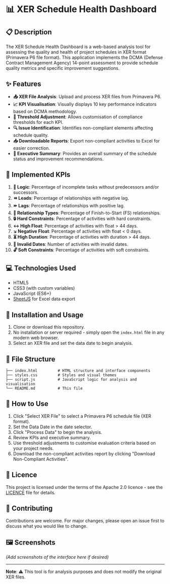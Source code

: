 # 📊 XER Schedule Health Dashboard

## 📋 Description

The XER Schedule Health Dashboard is a web-based analysis tool for assessing the quality and health of project schedules in XER format (Primavera P6 file format). This application implements the DCMA (Defense Contract Management Agency) 14-point assessment to provide schedule quality metrics and specific improvement suggestions.

## ✨ Features

- **📤 XER File Analysis**: Upload and process XER files from Primavera P6.
- **📈 KPI Visualisation**: Visually displays 10 key performance indicators based on DCMA methodology.
- **🔧 Threshold Adjustment**: Allows customisation of compliance thresholds for each KPI.
- **🔍 Issue Identification**: Identifies non-compliant elements affecting schedule quality.
- **📥 Downloadable Reports**: Export non-compliant activities to Excel for easier correction.
- **📑 Executive Summary**: Provides an overall summary of the schedule status and improvement recommendations.

## 🎯 Implemented KPIs

1. **🔄 Logic**: Percentage of incomplete tasks without predecessors and/or successors.
2. **⏪ Leads**: Percentage of relationships with negative lag.
3. **⏩ Lags**: Percentage of relationships with positive lag.
4. **🔗 Relationship Types**: Percentage of Finish-to-Start (FS) relationships.
5. **🔒 Hard Constraints**: Percentage of activities with hard constraints.
6. **↔️ High Float**: Percentage of activities with float > 44 days.
7. **↘️ Negative Float**: Percentage of activities with float < 0 days.
8. **⏳ High Duration**: Percentage of activities with duration > 44 days.
9. **📅 Invalid Dates**: Number of activities with invalid dates.
10. **🔓 Soft Constraints**: Percentage of activities with soft constraints.

## 💻 Technologies Used

- HTML5
- CSS3 (with custom variables)
- JavaScript (ES6+)
- [SheetJS](https://sheetjs.com/) for Excel data export

## 🚀 Installation and Usage

1. Clone or download this repository.
2. No installation or server required - simply open the `index.html` file in any modern web browser.
3. Select an XER file and set the data date to begin analysis.

## 📁 File Structure

```
├── index.html         # HTML structure and interface components
├── styles.css         # Styles and visual themes
├── script.js          # JavaScript logic for analysis and visualisation
└── README.md          # This file
```

## 📝 How to Use

1. Click "Select XER File" to select a Primavera P6 schedule file (XER format).
2. Set the Data Date in the date selector.
3. Click "Process Data" to begin the analysis.
4. Review KPIs and executive summary.
5. Use threshold adjustments to customise evaluation criteria based on your project needs.
6. Download the non-compliant activities report by clicking "Download Non-Compliant Activities".

## 📜 Licence

This project is licensed under the terms of the Apache 2.0 licence - see the [LICENCE](LICENCE) file for details.

## 👥 Contributing

Contributions are welcome. For major changes, please open an issue first to discuss what you would like to change.

## 🖼️ Screenshots

*(Add screenshots of the interface here if desired)*

---

**Note**: ⚠️ This tool is for analysis purposes and does not modify the original XER files.
